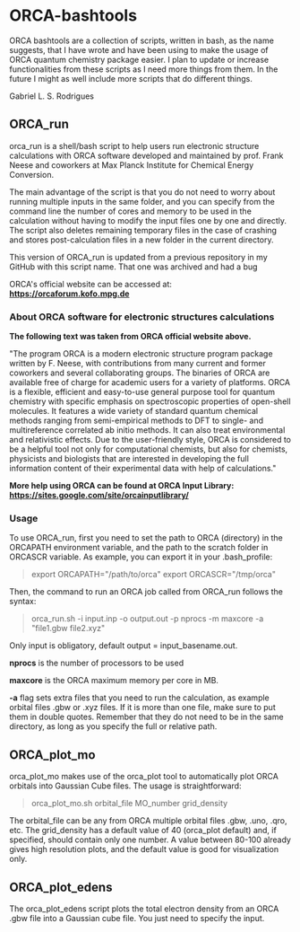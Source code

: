 # ORCA-bashtools

ORCA bashtools are a collection of scripts, written in bash, as the name suggests, that I have wrote and have been using to make the usage of ORCA quantum chemistry package easier. I plan to update or increase functionalities from these scripts as I need more things from them. In the future I might as well include more scripts that do different things.

Gabriel L. S. Rodrigues

## ORCA_run

orca_run is a shell/bash script to help users run electronic structure calculations with ORCA software developed and maintained by prof. Frank Neese and coworkers at Max Planck Institute for Chemical Energy Conversion. 

The main advantage of the script is that you do not need to worry about running multiple inputs in the same folder, and you can specify from the command line the number of cores and memory to be used in the calculation without having to modify the input files one by one and directly. The script also deletes remaining temporary files in the case of crashing and stores post-calculation files in a new folder in the current directory.

This version of ORCA_run is updated from a previous repository in my GitHub with this script name. That one was archived and had a bug 

ORCA's official website can be accessed at: **https://orcaforum.kofo.mpg.de**

### About ORCA software for electronic structures calculations

**The following text was taken from ORCA official website above.**

"The program ORCA is a modern electronic structure program package written by F. Neese, with contributions from many current and former coworkers and several collaborating groups. The binaries of ORCA are available free of charge for academic users for a variety of platforms.
ORCA is a flexible, efficient and easy-to-use general purpose tool for quantum chemistry with specific emphasis on spectroscopic properties of open-shell molecules. It features a wide variety of standard quantum chemical methods ranging from semi-empirical methods to DFT to single- and multireference correlated ab initio methods. It can also treat environmental and relativistic effects.
Due to the user-friendly style, ORCA is considered to be a helpful tool not only for computational chemists, but also for chemists, physicists and biologists that are interested in developing the full information content of their experimental data with help of calculations."

**More help using ORCA can be found at ORCA Input Library: https://sites.google.com/site/orcainputlibrary/**

### Usage

To use ORCA_run, first you need to set the path to ORCA (directory) in the ORCAPATH environment variable, and the path to the scratch folder in ORCASCR variable. As example, you can export it in your .bash_profile:

> export ORCAPATH="/path/to/orca"
> export ORCASCR="/tmp/orca"

Then, the command to run an ORCA job called from ORCA_run follows the syntax:

> orca_run.sh -i input.inp -o output.out -p nprocs -m maxcore -a "file1.gbw file2.xyz"

Only input is obligatory, default output = input_basename.out.

**nprocs** is the number of processors to be used

**maxcore** is the ORCA maximum memory per core in MB.

**-a** flag sets extra files that you need to run the calculation, as example orbital files .gbw or .xyz files. If it is more than one file, make sure to put them in double quotes. Remember that they do not need to be in the same directory, as long as you specify the full or relative path.

## ORCA_plot_mo

orca_plot_mo makes use of the orca_plot tool to automatically plot ORCA orbitals into Gaussian Cube files. The usage is straightforward:

> orca_plot_mo.sh orbital_file MO_number grid_density

The orbital_file can be any from ORCA multiple orbital files .gbw, .uno, .qro, etc. The grid_density has a default value of 40 (orca_plot default) and, if specified, should contain only one number. A value between 80-100 already gives high resolution plots, and the default value is good for visualization only.

## ORCA_plot_edens

The orca_plot_edens script plots the total electron density from an ORCA .gbw file into a Gaussian cube file. You just need to specify the input.